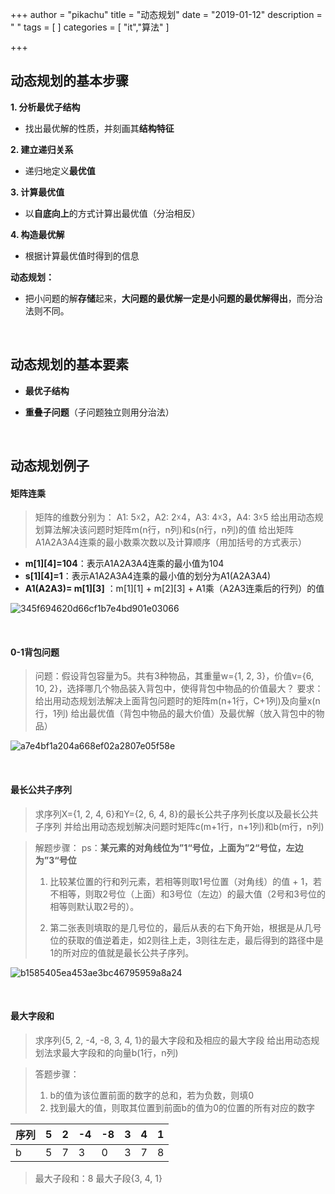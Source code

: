 +++
author = "pikachu"
title = "动态规划"
date = "2019-01-12"
description = " "
tags = [
]
categories = [
    "it","算法"
]

+++


## 动态规划的基本步骤

**1. 分析最优子结构**
- 找出最优解的性质，并刻画其**结构特征**

**2. 建立递归关系**
- 递归地定义**最优值**

**3. 计算最优值**
- 以**自底向上**的方式计算出最优值（分治相反）

**4. 构造最优解**
- 根据计算最优值时得到的信息


**动态规划：**

- 把小问题的解**存储**起来，**大问题的最优解一定是小问题的最优解得出**，而分治法则不同。

&nbsp;

## 动态规划的基本要素

- **最优子结构**

- **重叠子问题**（子问题独立则用分治法）

&nbsp;

## 动态规划例子

#### 矩阵连乘

> 矩阵的维数分别为：
> A1: 5☓2，A2: 2☓4，A3: 4☓3，A4: 3☓5 
> 给出用动态规划算法解决该问题时矩阵m(n行，n列)和s(n行，n列)的值
> 给出矩阵A1A2A3A4连乘的最小数乘次数以及计算顺序（用加括号的方式表示）

- **m[1][4]=104**：表示A1A2A3A4连乘的最小值为104
- **s[1][4]=1**：表示A1A2A3A4连乘的最小值的划分为A1(A2A3A4)
- **A1(A2A3)= m[1][3]**  ：m[1][1] + m[2][3] + A1乘（A2A3连乘后的行列）的值

![345f694620d66cf1b7e4bd901e03066](https://user-images.githubusercontent.com/38284818/51070819-6fdfac80-1682-11e9-8252-227a9869be66.jpg)

&nbsp;

#### 0-1背包问题

> 问题：假设背包容量为5。共有3种物品，其重量w={1, 2, 3}，价值v={6, 10, 2}，选择哪几个物品装入背包中，使得背包中物品的价值最大？
> 要求：
> 给出用动态规划法解决上面背包问题时的矩阵m(n+1行，C+1列)及向量x(n行，1列)
> 给出最优值（背包中物品的最大价值）及最优解（放入背包中的物品）

![a7e4bf1a204a668ef02a2807e05f58e](https://user-images.githubusercontent.com/38284818/51071067-33ae4b00-1686-11e9-960d-d138236b09f6.jpg)

&nbsp;

#### 最长公共子序列

> 求序列X={1, 2, 4, 6}和Y={2, 6, 4, 8}的最长公共子序列长度以及最长公共子序列
> 并给出用动态规划解决问题时矩阵c(m+1行，n+1列)和b(m行，n列)


> 解题步骤：
> ps：**某元素的对角线位为”1“号位，上面为”2“号位，左边为”3“号位**
>
> 1. 比较某位置的行和列元素，若相等则取1号位置（对角线）的值 + 1，若不相等，则取2号位（上面）和3号位（左边）的最大值（2号和3号位的相等则默认取2号的）。
>
> 2. 第二张表则填取的是几号位的，最后从表的右下角开始，根据是从几号位的获取的值逆着走，如2则往上走，3则往左走，最后得到的路径中是1的所对应的值就是最长公共子序列。

![b1585405ea453ae3bc46795959a8a24](https://user-images.githubusercontent.com/38284818/51071168-ab30aa00-1687-11e9-8f51-7d6474733df1.jpg)

&nbsp;

#### 最大字段和

> 求序列{5, 2, -4, -8, 3, 4, 1}的最大字段和及相应的最大字段
> 给出用动态规划法求最大字段和的向量b(1行，n列)

> 答题步骤：
> 1. b的值为该位置前面的数字的总和，若为负数，则填0
> 2. 找到最大的值，则取其位置到前面b的值为0的位置的所有对应的数字

序列 | 5 | 2 | -4 | -8 | 3 | 4 | 1
-- | -- | -- | -- | -- | -- | -- | --
b | 5 | 7 | 3 | 0 | 3 | 7 | 8

>最大子段和：8
>最大子段{3, 4, 1}

&nbsp;